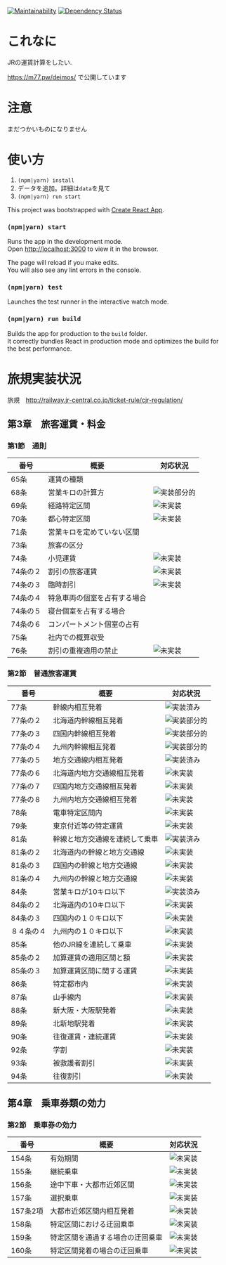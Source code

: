 [![Maintainability](https://api.codeclimate.com/v1/badges/26bb6e719bf4b4a32b97/maintainability)](https://codeclimate.com/github/m77so/deimos/maintainability)
[![Dependency Status](https://gemnasium.com/badges/github.com/m77so/deimos.svg)](https://gemnasium.com/github.com/m77so/deimos)
# これなに
JRの運賃計算をしたい.

https://m77.pw/deimos/ で公開しています
# 注意
まだつかいものになりません

# 使い方
1. `(npm|yarn) install`
1. データを追加。詳細は`data`を見て
2. `(npm|yarn) run start`

This project was bootstrapped with [Create React App](https://github.com/facebookincubator/create-react-app).

### `(npm|yarn) start`

Runs the app in the development mode.<br>
Open [http://localhost:3000](http://localhost:3000) to view it in the browser.

The page will reload if you make edits.<br>
You will also see any lint errors in the console.

### `(npm|yarn) test`

Launches the test runner in the interactive watch mode.<br>
### `(npm|yarn) run build`

Builds the app for production to the `build` folder.<br>
It correctly bundles React in production mode and optimizes the build for the best performance.

# 旅規実装状況
旅規　http://railway.jr-central.co.jp/ticket-rule/cjr-regulation/
## 第3章　旅客運賃・料金
### 第1節　通則
| 番号       | 概要                     | 対応状況     |
|------------|--------------------------------|------|
| 65条       | 運賃の種類                     |      |
| 68条       | 営業キロの計算方               | ![実装部分的](https://img.shields.io/badge/%E5%AE%9F%E8%A3%85-%E9%83%A8%E5%88%86-yellowgreen.svg) |
| 69条       | 経路特定区間                   | ![未実装](https://img.shields.io/badge/%E5%AE%9F%E8%A3%85-%E6%9C%AA%E5%AE%9F%E8%A3%85-red.svg)   |
| 70条       | 都心特定区間                   | ![未実装](https://img.shields.io/badge/%E5%AE%9F%E8%A3%85-%E6%9C%AA%E5%AE%9F%E8%A3%85-red.svg)   |
| 71条       | 営業キロを定めていない区間     |      |
| 73条       | 旅客の区分                     |      |
| 74条       | 小児運賃                       | ![未実装](https://img.shields.io/badge/%E5%AE%9F%E8%A3%85-%E6%9C%AA%E5%AE%9F%E8%A3%85-red.svg)   |
| 74条の２   | 割引の旅客運賃                 | ![未実装](https://img.shields.io/badge/%E5%AE%9F%E8%A3%85-%E6%9C%AA%E5%AE%9F%E8%A3%85-red.svg)   |
| 74条の３   | 臨時割引                       | ![未実装](https://img.shields.io/badge/%E5%AE%9F%E8%A3%85-%E6%9C%AA%E5%AE%9F%E8%A3%85-red.svg)   |
| 74条の４   | 特急車両の個室を占有する場合   |      |
| 74条の５   | 寝台個室を占有する場合         |      |
| 74条の６   | コンパートメント個室の占有     |      |
| 75条       | 社内での概算収受               |      |
| 76条       | 割引の重複適用の禁止           | ![未実装](https://img.shields.io/badge/%E5%AE%9F%E8%A3%85-%E6%9C%AA%E5%AE%9F%E8%A3%85-red.svg)   |
### 第2節　普通旅客運賃
| 番号       | 概要                     | 対応状況     |
|------------|--------------------------------|------|
| 77条       | 幹線内相互発着                 | ![実装済み](https://img.shields.io/badge/%E5%AE%9F%E8%A3%85-%E5%AE%8C%E4%BA%86-brightgreen.svg) |
| 77条の２   | 北海道内幹線相互発着           | ![実装部分的](https://img.shields.io/badge/%E5%AE%9F%E8%A3%85-%E9%83%A8%E5%88%86-yellowgreen.svg) |
| 77条の３   | 四国内幹線相互発着             | ![実装部分的](https://img.shields.io/badge/%E5%AE%9F%E8%A3%85-%E9%83%A8%E5%88%86-yellowgreen.svg) |
| 77条の４   | 九州内幹線相互発着             | ![実装部分的](https://img.shields.io/badge/%E5%AE%9F%E8%A3%85-%E9%83%A8%E5%88%86-yellowgreen.svg) |
| 77条の５   | 地方交通線内相互発着           | ![実装済み](https://img.shields.io/badge/%E5%AE%9F%E8%A3%85-%E5%AE%8C%E4%BA%86-brightgreen.svg) |
| 77条の６   | 北海道内地方交通線相互発着     | ![未実装](https://img.shields.io/badge/%E5%AE%9F%E8%A3%85-%E6%9C%AA%E5%AE%9F%E8%A3%85-red.svg)   |
| 77条の７   | 四国内地方交通線相互発着       | ![未実装](https://img.shields.io/badge/%E5%AE%9F%E8%A3%85-%E6%9C%AA%E5%AE%9F%E8%A3%85-red.svg)   |
| 77条の８   | 九州内地方交通線相互発着       | ![未実装](https://img.shields.io/badge/%E5%AE%9F%E8%A3%85-%E6%9C%AA%E5%AE%9F%E8%A3%85-red.svg)   |
| 78条       | 電車特定区間内                 | ![未実装](https://img.shields.io/badge/%E5%AE%9F%E8%A3%85-%E6%9C%AA%E5%AE%9F%E8%A3%85-red.svg)   |
| 79条       | 東京付近等の特定運賃           | ![未実装](https://img.shields.io/badge/%E5%AE%9F%E8%A3%85-%E6%9C%AA%E5%AE%9F%E8%A3%85-red.svg)   |
| 81条       | 幹線と地方交通線を連続して乗車 | ![実装済み](https://img.shields.io/badge/%E5%AE%9F%E8%A3%85-%E5%AE%8C%E4%BA%86-brightgreen.svg) |
| 81条の２   | 北海道内の幹線と地方交通線     | ![未実装](https://img.shields.io/badge/%E5%AE%9F%E8%A3%85-%E6%9C%AA%E5%AE%9F%E8%A3%85-red.svg)   |
| 81条の３   | 四国内の幹線と地方交通線       | ![未実装](https://img.shields.io/badge/%E5%AE%9F%E8%A3%85-%E6%9C%AA%E5%AE%9F%E8%A3%85-red.svg)   |
| 81条の４   | 九州内の幹線と地方交通線       | ![未実装](https://img.shields.io/badge/%E5%AE%9F%E8%A3%85-%E6%9C%AA%E5%AE%9F%E8%A3%85-red.svg)   |
| 84条       | 営業キロが10キロ以下           | ![実装済み](https://img.shields.io/badge/%E5%AE%9F%E8%A3%85-%E5%AE%8C%E4%BA%86-brightgreen.svg) |
| 84条の２   | 北海道内の10キロ以下           | ![未実装](https://img.shields.io/badge/%E5%AE%9F%E8%A3%85-%E6%9C%AA%E5%AE%9F%E8%A3%85-red.svg)   |
| 84条の３   | 四国内の１０キロ以下           | ![未実装](https://img.shields.io/badge/%E5%AE%9F%E8%A3%85-%E6%9C%AA%E5%AE%9F%E8%A3%85-red.svg)   |
| ８４条の４ | 九州内の１０キロ以下           | ![未実装](https://img.shields.io/badge/%E5%AE%9F%E8%A3%85-%E6%9C%AA%E5%AE%9F%E8%A3%85-red.svg)   |
| 85条       | 他のJR線を連続して乗車         | ![未実装](https://img.shields.io/badge/%E5%AE%9F%E8%A3%85-%E6%9C%AA%E5%AE%9F%E8%A3%85-red.svg)   |
| 85条の２   | 加算運賃の適用区間と額         | ![未実装](https://img.shields.io/badge/%E5%AE%9F%E8%A3%85-%E6%9C%AA%E5%AE%9F%E8%A3%85-red.svg)   |
| 85条の３   | 加算運賃区間に関する運賃       | ![未実装](https://img.shields.io/badge/%E5%AE%9F%E8%A3%85-%E6%9C%AA%E5%AE%9F%E8%A3%85-red.svg)   |
| 86条       | 特定都市内                     | ![未実装](https://img.shields.io/badge/%E5%AE%9F%E8%A3%85-%E6%9C%AA%E5%AE%9F%E8%A3%85-red.svg)   |
| 87条       | 山手線内                       | ![未実装](https://img.shields.io/badge/%E5%AE%9F%E8%A3%85-%E6%9C%AA%E5%AE%9F%E8%A3%85-red.svg)   |
| 88条       | 新大阪・大阪駅発着             | ![未実装](https://img.shields.io/badge/%E5%AE%9F%E8%A3%85-%E6%9C%AA%E5%AE%9F%E8%A3%85-red.svg)   |
| 89条       | 北新地駅発着                   | ![未実装](https://img.shields.io/badge/%E5%AE%9F%E8%A3%85-%E6%9C%AA%E5%AE%9F%E8%A3%85-red.svg)   |
| 90条       | 往復運賃・連続運賃             | ![未実装](https://img.shields.io/badge/%E5%AE%9F%E8%A3%85-%E6%9C%AA%E5%AE%9F%E8%A3%85-red.svg)   |
| 92条       | 学割                           | ![未実装](https://img.shields.io/badge/%E5%AE%9F%E8%A3%85-%E6%9C%AA%E5%AE%9F%E8%A3%85-red.svg)   |
| 93条       | 被救護者割引                   | ![未実装](https://img.shields.io/badge/%E5%AE%9F%E8%A3%85-%E6%9C%AA%E5%AE%9F%E8%A3%85-red.svg)   |
| 94条       | 往復割引                       | ![未実装](https://img.shields.io/badge/%E5%AE%9F%E8%A3%85-%E6%9C%AA%E5%AE%9F%E8%A3%85-red.svg)   |


## 第4章　乗車券類の効力
### 第2節　乗車券の効力
| 番号       | 概要                     | 対応状況     |
|------------|--------------------------------|------|
| 154条 | 有効期間 | ![未実装](https://img.shields.io/badge/%E5%AE%9F%E8%A3%85-%E6%9C%AA%E5%AE%9F%E8%A3%85-red.svg)   |
| 155条 | 継続乗車 | ![未実装](https://img.shields.io/badge/%E5%AE%9F%E8%A3%85-%E6%9C%AA%E5%AE%9F%E8%A3%85-red.svg)   |
| 156条 | 途中下車・大都市近郊区間 | ![未実装](https://img.shields.io/badge/%E5%AE%9F%E8%A3%85-%E6%9C%AA%E5%AE%9F%E8%A3%85-red.svg)   |
| 157条 | 選択乗車 |  ![未実装](https://img.shields.io/badge/%E5%AE%9F%E8%A3%85-%E6%9C%AA%E5%AE%9F%E8%A3%85-red.svg)   |
| 157条2項 | 大都市近郊区間内相互発着 | ![未実装](https://img.shields.io/badge/%E5%AE%9F%E8%A3%85-%E6%9C%AA%E5%AE%9F%E8%A3%85-red.svg)   |
| 158条 | 特定区間における迂回乗車 | ![未実装](https://img.shields.io/badge/%E5%AE%9F%E8%A3%85-%E6%9C%AA%E5%AE%9F%E8%A3%85-red.svg)   |
| 159条 | 特定区間を通過する場合の迂回乗車 | ![未実装](https://img.shields.io/badge/%E5%AE%9F%E8%A3%85-%E6%9C%AA%E5%AE%9F%E8%A3%85-red.svg)   |
| 160条 | 特定区間発着の場合の迂回乗車 | ![未実装](https://img.shields.io/badge/%E5%AE%9F%E8%A3%85-%E6%9C%AA%E5%AE%9F%E8%A3%85-red.svg)   |

